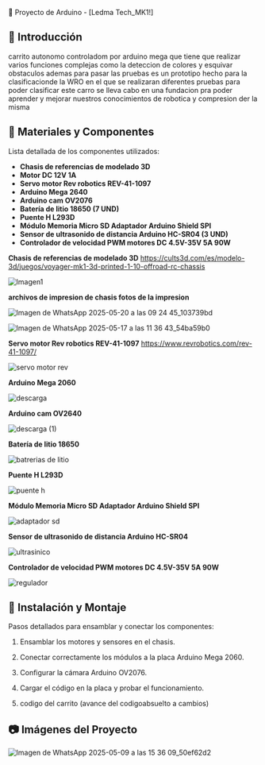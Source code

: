 🚀 Proyecto de Arduino - [Ledma Tech_MK1!]

## 📖 Introducción
carrito autonomo controladom por arduino mega que tiene que realizar varios funciones complejas como la deteccion de colores y esquivar 
obstaculos ademas para pasar las pruebas es un prototipo hecho para la clasificacionde la WRO en el que se realizaran
diferentes pruebas para poder clasificar 
este carro se lleva cabo en una fundacion pra poder aprender y mejorar nuestros conocimientos de robotica y compresion der la misma 


## 🔧 Materiales y Componentes
Lista detallada de los componentes utilizados:
- **Chasis de referencias de modelado 3D**
- **Motor DC 12V 1A**
- **Servo motor Rev robotics REV-41-1097**
- **Arduino Mega 2640**
- **Arduino cam OV2076**
- **Batería de litio 18650 (7 UND)**
- **Puente H L293D**
- **Módulo Memoria Micro SD Adaptador Arduino Shield SPI**
- **Sensor de ultrasonido de distancia Arduino HC-SR04 (3 UND)**
- **Controlador de velocidad PWM motores DC 4.5V-35V 5A 90W**


**Chasis de referencias de modelado 3D**
  https://cults3d.com/es/modelo-3d/juegos/voyager-mk1-3d-printed-1-10-offroad-rc-chassis

![Imagen1](https://github.com/user-attachments/assets/f2a3010a-b9ae-4fb4-b983-11a7d8c863ec)

**archivos de impresion de chasis fotos de la impresion**

![Imagen de WhatsApp 2025-05-20 a las 09 24 45_103739bd](https://github.com/user-attachments/assets/cd348690-413e-4cba-aaee-bd8124d99b3c)

![Imagen de WhatsApp 2025-05-17 a las 11 36 43_54ba59b0](https://github.com/user-attachments/assets/eca676e0-80c4-478e-9d03-1438da985e14)


**Servo motor Rev robotics REV-41-1097**
https://www.revrobotics.com/rev-41-1097/

![servo motor rev](https://github.com/user-attachments/assets/b42de167-ad23-4dbd-b86a-e949ff78e697)


**Arduino Mega 2060**

![descarga](https://github.com/user-attachments/assets/63b1213b-3a6c-4e2e-802f-76436bbadba5)

**Arduino cam OV2640**

![descarga (1)](https://github.com/user-attachments/assets/12fd795a-7a83-4307-b64f-ecd3a42b0802)

**Batería de litio 18650**

![batrerias de litio](https://github.com/user-attachments/assets/74d2a0b1-1fb8-4fd4-a26b-50ba482d4100)

**Puente H L293D**

![puente h](https://github.com/user-attachments/assets/74b50415-35cb-41c1-8fc4-b2f70ee2c634)

**Módulo Memoria Micro SD Adaptador Arduino Shield SPI**

![adaptador sd](https://github.com/user-attachments/assets/9da28bd9-b0fc-495d-b1a7-11de1e568101)

 **Sensor de ultrasonido de distancia Arduino HC-SR04**

![ultrasinico](https://github.com/user-attachments/assets/902c8c8b-0308-4dfd-9ffe-1c58e8a6bf10)

**Controlador de velocidad PWM motores DC 4.5V-35V 5A 90W**

![regulador](https://github.com/user-attachments/assets/452a675d-c2d1-484c-8777-c530555d7ff3)


## 🔨 Instalación y Montaje
Pasos detallados para ensamblar y conectar los componentes:
1. Ensamblar los motores y sensores en el chasis.
2. Conectar correctamente los módulos a la placa Arduino Mega 2060.
3. Configurar la cámara Arduino OV2076.
4. Cargar el código en la placa y probar el funcionamiento.
   
5. codigo del carrito (avance del codigoabsuelto a cambios)



## 📷 Imágenes del Proyecto





![Imagen de WhatsApp 2025-05-09 a las 15 36 09_50ef62d2](https://github.com/user-attachments/assets/15973cbd-da89-4e19-a673-397c43b5946d)
